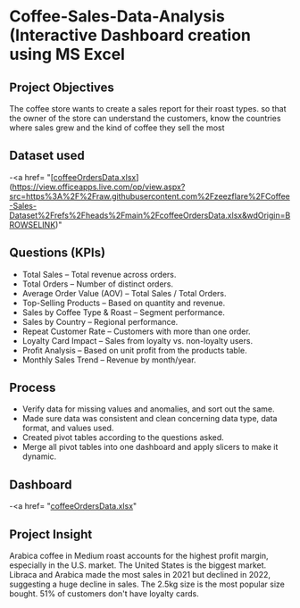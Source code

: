 # Coffee-Sales-Data-Analysis (Interactive Dashboard creation using MS Excel
## Project Objectives
The coffee store wants to create a sales report for their roast types. so that the owner of the store can understand the customers, know the countries where sales grew and the kind of coffee they sell the most

## Dataset used
-<a href= "[[coffeeOrdersData.xlsx](https://github.com/zeezflare/Coffee-Sales-Dataset/blob/main/Screenshot%202025-04-20%20174035.png)](https://view.officeapps.live.com/op/view.aspx?src=https%3A%2F%2Fraw.githubusercontent.com%2Fzeezflare%2FCoffee-Sales-Dataset%2Frefs%2Fheads%2Fmain%2FcoffeeOrdersData.xlsx&wdOrigin=BROWSELINK)"

## Questions (KPIs)
- Total Sales – Total revenue across orders.
- Total Orders – Number of distinct orders.
- Average Order Value (AOV) – Total Sales / Total Orders.
- Top-Selling Products – Based on quantity and revenue.
- Sales by Coffee Type & Roast – Segment performance.
- Sales by Country – Regional performance.
- Repeat Customer Rate – Customers with more than one order.
- Loyalty Card Impact – Sales from loyalty vs. non-loyalty users.
- Profit Analysis – Based on unit profit from the products table.
- Monthly Sales Trend – Revenue by month/year.

## Process
- Verify data for missing values and anomalies, and sort out the same.
- Made sure data was consistent and clean concerning data type, data format, and values used.
- Created pivot tables according to the questions asked.
- Merge all pivot tables into one dashboard and apply slicers to make it dynamic.

## Dashboard

-<a href= "[coffeeOrdersData.xlsx](https://github.com/zeezflare/Coffee-Sales-Dataset/blob/main/Screenshot%202025-04-20%20174035.png)"

## Project Insight
Arabica coffee in Medium roast accounts for the highest profit margin, especially in the U.S. market. The United States is the biggest market. Libraca and Arabica made the most sales in 2021 but declined in 2022, suggesting a huge decline in sales. The 2.5kg size is the most popular size bought. 51% of customers don't have loyalty cards.

